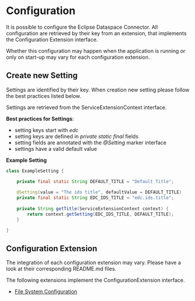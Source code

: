 # Configuration

It is possible to configure the Eclipse Dataspace Connector. All configuration are retrieved by their key from an
extension, that implements the Configuration Extension interface.

Whether this configuration may happen when the application is running or only on start-up may vary for each
configuration extension.

## Create new Setting

Settings are identified by their key. When creation new setting please follow the best practices listed below.

Settings are retrieved from the ServiceExtensionContext interface.

**Best practices for Settings**:

- setting keys start with _edc_
- setting keys are defined in _private static final_ fields
- setting fields are annotated with the _@Setting_ marker interface
- settings have a valid default value

**Example Setting**

```java
class ExampleSetting {

    private final static String DEFAULT_TITLE = "Default Title";
    
    @Setting(value = "The ids title", defaultValue = DEFAULT_TITLE)
    private final static String EDC_IDS_TITLE = "edc.ids.title";
    
    private String getTitle(ServiceExtensionContext context) {
        return context.getSetting(EDC_IDS_TITLE, DEFAULT_TITLE);
    }

}
```

## Configuration Extension

The integration of each configuration extension may vary. Please have a look at their corresponding README.md files.

The following extensions implement the ConfigurationExtension interface.

- [File System Configuration](../../extensions/common/configuration/configuration-filesystem/README.md)
